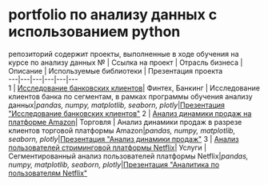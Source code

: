 # portfolio по анализу данных с использованием python
репозиторий содержит проекты, выполненные в ходе обучения на курсе по анализу данных
№ | Ссылка на проект | Отрасль бизнеса | Описание | Используемые библиотеки | Презентация проекта                                                
---|---|---|---|---|---                                                                                      
1 |      [Исследование банковских клиентов](https://github.com/Edariag/portfolio_python/blob/c2b266a74ab7c400a190693153ec923226b889d4/bank%20case/bank_case.ipynb)| Финтех, Банкинг | Исследование клиентов банка по сегментам, в рамках программы обучения анализу данных|*pandas, numpy, matplotlib, seaborn, plotly*|[Презентация "Исследование банковских клиентов"](https://drive.google.com/file/d/1l9LIdWYvm6euEfTJfMi6hkjmjDqZUon9/view?usp=sharing)
2 |      [Анализ динамики продаж на платформе Amazon](https://github.com/Edariag/portfolio_python/blob/8ce6cd3167840b21d61e4c9dbe392360ec9cdd7e/amazon%20case/Amazon.ipynb)| Торговля | Анализ динамики продаж в разрезе клиентов торговой платформы Amazon|*pandas, numpy, matplotlib, seaborn, plotly*|[Презентация "Анализ динамики продаж"](https://drive.google.com/file/d/1dkl17SzeD50iHX8EfLLpRT4CQVS9-2kN/view?usp=sharing)
3 |      [Анализ пользователей стриминговой платформы Netflix](https://github.com/Edariag/portfolio_python/blob/8ce6cd3167840b21d61e4c9dbe392360ec9cdd7e/netflix%20case/Netflix.ipynb)| Услуги | Сегментированный анализ пользователей платформы Netflix|*pandas, numpy, matplotlib, seaborn, plotly*|[Презентация "Аналитика по пользователям Netflix"](https://drive.google.com/file/d/1keHWJvneW7BRV0lTnkY1AThmCko0IdbZ/view?usp=sharing)
